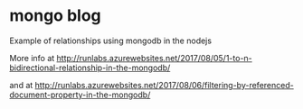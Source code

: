 # mongo blog
Example of relationships using mongodb in the nodejs

More info at http://runlabs.azurewebsites.net/2017/08/05/1-to-n-bidirectional-relationship-in-the-mongodb/

and at http://runlabs.azurewebsites.net/2017/08/06/filtering-by-referenced-document-property-in-the-mongodb/
